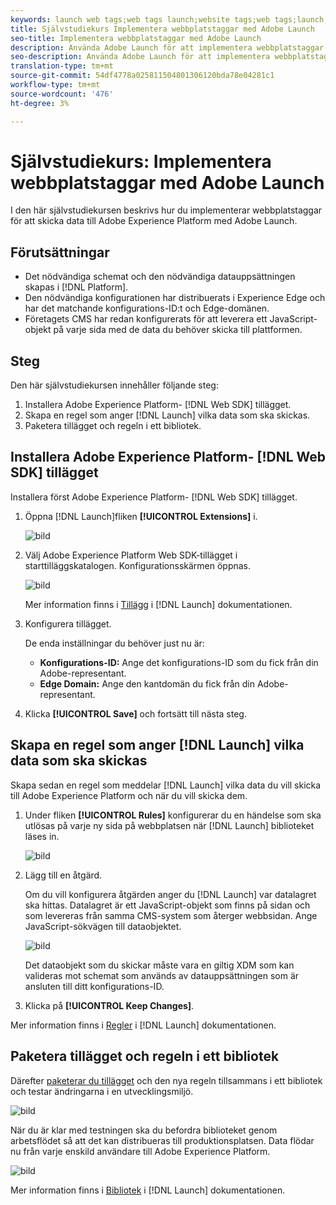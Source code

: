 ```yaml
---
keywords: launch web tags;web tags launch;website tags;web tags;launch;Launch
title: Självstudiekurs Implementera webbplatstaggar med Adobe Launch
seo-title: Implementera webbplatstaggar med Adobe Launch
description: Använda Adobe Launch för att implementera webbplatstaggar i Adobe Experience Platform
seo-description: Använda Adobe Launch för att implementera webbplatstaggar i Adobe Experience Platform
translation-type: tm+mt
source-git-commit: 54df4778a025811504801306120bda78e04281c1
workflow-type: tm+mt
source-wordcount: '476'
ht-degree: 3%

---
```



# Självstudiekurs: Implementera webbplatstaggar med Adobe Launch

I den här självstudiekursen beskrivs hur du implementerar webbplatstaggar för att skicka data till Adobe Experience Platform med Adobe Launch.

## Förutsättningar

* Det nödvändiga schemat och den nödvändiga datauppsättningen skapas i [!DNL Platform].
* Den nödvändiga konfigurationen har distribuerats i Experience Edge och har det matchande konfigurations-ID:t och Edge-domänen.
* Företagets CMS har redan konfigurerats för att leverera ett JavaScript-objekt på varje sida med de data du behöver skicka till plattformen.

## Steg

Den här självstudiekursen innehåller följande steg:

1. Installera Adobe Experience Platform- [!DNL Web SDK] tillägget.
1. Skapa en regel som anger [!DNL Launch] vilka data som ska skickas.
1. Paketera tillägget och regeln i ett bibliotek.

## Installera Adobe Experience Platform- [!DNL Web SDK] tillägget

Installera först Adobe Experience Platform- [!DNL Web SDK] tillägget.

1. Öppna [!DNL Launch]fliken **[!UICONTROL Extensions]** i.

   ![bild](assets/launch-overview.png)

1. Välj Adobe Experience Platform Web SDK-tillägget i starttilläggskatalogen. Konfigurationsskärmen öppnas.

   ![bild](assets/launch-extension-install.png)

   Mer information finns i [Tillägg](https://docs.adobe.com/content/help/en/launch/using/reference/manage-resources/extensions/overview.html) i [!DNL Launch] dokumentationen.

1. Konfigurera tillägget.

   De enda inställningar du behöver just nu är:

   * **Konfigurations-ID:** Ange det konfigurations-ID som du fick från din Adobe-representant.
   * **Edge Domain:** Ange den kantdomän du fick från din Adobe-representant.

1. Klicka **[!UICONTROL Save]** och fortsätt till nästa steg.

## Skapa en regel som anger [!DNL Launch] vilka data som ska skickas

Skapa sedan en regel som meddelar [!DNL Launch] vilka data du vill skicka till Adobe Experience Platform och när du vill skicka dem.

1. Under fliken **[!UICONTROL Rules]** konfigurerar du en händelse som ska utlösas på varje ny sida på webbplatsen när [!DNL Launch] biblioteket läses in.

   ![bild](assets/launch-make-a-rule.png)

1. Lägg till en åtgärd.

   Om du vill konfigurera åtgärden anger du [!DNL Launch] var datalagret ska hittas. Datalagret är ett JavaScript-objekt som finns på sidan och som levereras från samma CMS-system som återger webbsidan. Ange JavaScript-sökvägen till dataobjektet.

   ![bild](assets/launch-add-aep-action.png)

   Det dataobjekt som du skickar måste vara en giltig XDM som kan valideras mot schemat som används av datauppsättningen som är ansluten till ditt konfigurations-ID.

1. Klicka på **[!UICONTROL Keep Changes]**.

Mer information finns i [Regler](https://docs.adobe.com/content/help/en/launch/using/reference/manage-resources/rules.html) i [!DNL Launch] dokumentationen.

## Paketera tillägget och regeln i ett bibliotek

Därefter [paketerar du tillägget](https://docs.adobe.com/content/help/en/launch/using/reference/publish/overview.html) och den nya regeln tillsammans i ett bibliotek och testar ändringarna i en utvecklingsmiljö.

![bild](assets/launch-add-changes-to-library.png)

När du är klar med testningen ska du befordra biblioteket genom arbetsflödet så att det kan distribueras till produktionsplatsen. Data flödar nu från varje enskild användare till Adobe Experience Platform.

![bild](assets/launch-promote-library.png)

Mer information finns i [Bibliotek](https://docs.adobe.com/content/help/en/launch/using/reference/publish/libraries.html) i [!DNL Launch] dokumentationen.